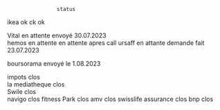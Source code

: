                     status                          


ikea                ok
ck                  ok

Vital               en attente                                                                      envoyé 30.07.2023   
hemos               en attente en attente apres call
ursaff              en attante                                                                      demande fait 23.07.2023 

boursorama              envoyé le 1.08.2023



impots                  clos                        
la mediatheque          clos                        
Swile                   clos                        
navigo                  clos
fitness Park            clos
amv                     clos
swisslife assurance     clos
bnp                     clos
